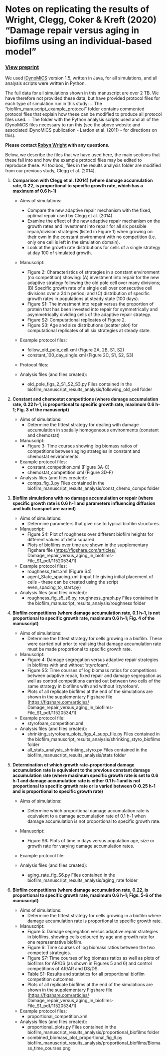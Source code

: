 # Notes on replicating the results of Wright, Clegg, Coker & Kreft (2020) “Damage repair versus aging in biofilms using an individual-based model”
### [View preprint](https://doi.org/10.1101/2020.01.08.899740)

We used [iDynoMiCS](https://www.birmingham.ac.uk/generic/idynomics/index.aspx) version 1.5, written in Java, for all simulations, and all analysis scripts were written in Python.

The full data for all simulations shown in this manuscript are over 2 TB. We have therefore not provided these data, but have provided protocol files for each type of simulation run in this study:
− The “biofilm_manuscript_example_protocol” folder contains commented protocol files that explain how these can be modified to produce all protocol files used.
− The folder with the Python analysis scripts used and all of the iDynoMiCS files necessary to run this (see the above website and associated iDynoMiCS publication - Lardon et al. (2011) - for directions on this).

**Please contact [Robyn Wright](mailto:robyn.wright@dal.ca) with any questions.**

Below, we describe the files that we have used here, the main sections that these fall into and how the example protocol files may be edited to reproduce these. All toolbox_ files in the results analysis folder are modified from our previous study, Clegg et al. (2014).

1. **Comparison with Clegg et al. (2014) (where damage accumulation rate, 0.22, is proportional to specific growth rate, which has a maximum of 0.6 h-1)**
	- Aims of simulations:
		- Compare the new adaptive repair mechanism with the fixed, optimal repair used by Clegg et al. (2014)
		- Examine the effect of the new adaptive repair mechanism on the growth rates and investment into repair for all six possible repair/division strategies (listed in Figure 1) when growing on their own in the constant environment with no competition (i.e. only one cell is left in the simulation domain).
		- Look at the growth rate distributions for cells of a single strategy at day 100 of simulated growth.
	- Manuscript:
		- Figure 2: Characteristics of strategies in a constant environment (no competition) showing: (A) investment into repair for the new 
		  adaptive strategy following the old pole cell over many divisions; (B) Specific growth rate of a single cell over consecutive cell divisions 
		  over a 24 h period; and (C) distribution of specific growth rates in populations at steady state (100 days). 
		- Figure S1: The investment into repair versus the proportion of protein that has been invested into repair for symmetrically and 
		  asymmetrically dividing cells of the adaptive repair strategy.
		- Figure S2: Computational replicates of Figure 2. 
		- Figure S3: Age and size distributions (scatter plot) for computational replicates of all six strategies at steady state. 
	- Example protocol files: 
		- follow_old_pole_cell.xml (Figure 2A, 2B, S1, S2)
		- constant_100_day_single.xml (Figure 2C, S1, S2, S3)
	- Protocol files:

	- Analysis files (and files created):
		- old_pole_figs_2_S1_S2_S3.py
		  Files contained in the biofilm_manuscript_results_analysis/following_old_cell folder

2. **Constant and chemostat competitions (where damage accumulation rate, 0.22 h-1, is proportional to specific growth rate, maximum 0.6 h-1; Fig. 3 of the manuscript)**
	- Aims of simulations:
		- Determine the fittest strategy for dealing with damage accumulation in spatially homogeneous environments (constant and chemostat)
	- Manuscript:
		- Figure 3: Time courses showing log biomass ratios of competitions between aging strategies in constant and chemostat environments.
	- Example protocol files: 
		- constant_competition.xml (Figure 3A-C)
		- chemostat_competition.xml (Figure 3D-F)
	- Analysis files (and files created):
		- comps_fig_3.py
		  Files contained in the biofilm_manuscript_results_analysis/const_chemo_comps folder

3. **Biofilm simulations with no damage accumulation or repair (where specific growth rate is 0.6 h-1 and parameters influencing diffusion and bulk transport are varied)**
	- Aims of simulations:
		- Determine parameters that give rise to typical biofilm structures. 
	- Manuscript:
		- Figure S4: Plot of roughness over different biofilm heights for different values of delta squared. 
		- Plots of biofilms over time are shown in the supplementary Figshare file (https://figshare.com/articles/
		  Damage_repair_versus_aging_in_biofilms-File_S1_pdf/11520534/1)
	- Example protocol files:
		- roughness_test.xml (Figure S4)
		- agent_State_spacing.xml (input file giving initial placement of cells - these can be created using the script even_spacing_to_start.py)
	- Analysis files (and files created):
		- roughness_fig_s5_s6.py, roughness_graph.py
		  Files contained in the biofilm_manuscript_results_analysis/roughness folder

4. **Biofilm competitions (where damage accumulation rate, 0.1 h-1, is not proportional to specific growth rate, maximum 0.6 h-1; Fig. 4 of the manuscript)**
	- Aims of simulations:
		- Determine the fittest strategy for cells growing in a biofilm. These were carried out prior to realising that damage accumulation rate must be 
		  made proportional to specific growth rate. 
	- Manuscript:
		- Figure 4: Damage segregation versus adaptive repair strategies in biofilms with and without ‘styrofoam’.
		- Figure S5: Time courses of log biomass ratios for competitions between adaptive repair, fixed repair and damage segregation as well as 
		  control competitions carried out between two cells of the same strategy in biofilms with and without ’styrofoam’. 
		- Plots of all replicate biofilms at the end of the simulations are shown in the supplementary Figshare file (https://figshare.com/articles/
		  Damage_repair_versus_aging_in_biofilms-File_S1_pdf/11520534/1)
	- Example protocol file: 
		- styrofoam_competition.xml
	- Analysis files (and files created):
		- shrinking_styrofoam_plots_figs_4_supp_file.py
		  Files contained in the biofilm_manuscript_results_analysis/shrinking_styro_biofilms folder
		- all_stats_analysis_shrinking_styro.py
		  Files contained in the biofilm_manuscript_results_analysis/stats folder

5. **Determination of which growth rate-proportional damage accumulation rate is equivalent to the previous constant damage accumulation rate (where maximum specific growth rate is set to 0.6 h-1 and damage accumulation rate is either 0.1 h-1 and is not proportional to specific growth rate or is varied between 0-0.25 h-1 and is proportional to specific growth rate)**
	- Aims of simulations:
		- Determine which proportional damage accumulation rate is equivalent to a damage accumulation rate of 0.1 h-1 when damage accumulation 
		  is not proportional to specific growth rate.
	- Manuscript:
		- Figure S6: Plots of time in days versus population age, size or growth rate for varying damage accumulation rates.
	- Example protocol file:

	- Analysis files (and files created):
		- aging_rate_fig_S6.py
		  Files contained in the biofilm_manuscript_results_analysis/aging_rate folder

6. **Biofilm competitions (where damage accumulation rate, 0.22, is proportional to specific growth rate, maximum 0.6 h-1; Figs. 5-6 of the manuscript)**
	- Aims of simulations:
		- Determine the fittest strategy for cells growing in a biofilm where damage accumulation rate is proportional to specific growth rate.
	- Manuscript:
		- Figure 5: Damage segregation versus adaptive repair strategies in biofilms, showing cells coloured by age and growth rate for one 
		  representative biofilm. 
		- Figure 6: Time courses of log biomass ratios between the two competed strategies.
		- Figure S7: Time courses of log biomass ratios as well as plots of biofilms for AR/DS (as shown in Figures 5 and 6) and control competitions 
		  of AR/AR and DS/DS.
		- Table S1: Results and statistics for all proportional biofilm competition outcomes.
		- Plots of all replicate biofilms at the end of the simulations are shown in the supplementary Figshare file (https://figshare.com/articles/
		  Damage_repair_versus_aging_in_biofilms-File_S1_pdf/11520534/1)
	- Example protocol files: 
		- proportional_competition.xml
	- Analysis files (and files created):
		- proportional_plots.py
		  Files contained in the biofilm_manuscript_results_analysis/proportional_biofilms folder
		- combined_biomass_plot_proportional_fig_6.py
		  biofilm_manuscript_results_analysis/proportional_biofilms/Biomass_time_courses.png
